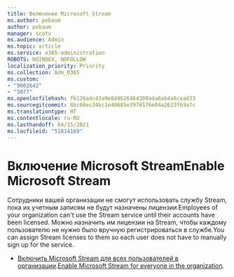 ```yaml
---
title: Включение Microsoft Stream
ms.author: pebaum
author: pebaum
manager: scotv
ms.audience: Admin
ms.topic: article
ms.service: o365-administration
ROBOTS: NOINDEX, NOFOLLOW
localization_priority: Priority
ms.collection: Adm_O365
ms.custom:
- "9002642"
- "5077"
ms.openlocfilehash: fb126adc43a9e8d4626464309ada6ab4a6cead33
ms.sourcegitcommit: 8bc60ec34bc1e40685e3976576e04a2623f63a7c
ms.translationtype: HT
ms.contentlocale: ru-RU
ms.lasthandoff: 04/15/2021
ms.locfileid: "51814169"
---
```

# <a name="enable-microsoft-stream"></a><span data-ttu-id="8a532-102">Включение Microsoft Stream</span><span class="sxs-lookup"><span data-stu-id="8a532-102">Enable Microsoft Stream</span></span>

<span data-ttu-id="8a532-103">Сотрудники вашей организации не смогут использовать службу Stream, пока их учетным записям не будут назначены лицензии.</span><span class="sxs-lookup"><span data-stu-id="8a532-103">Employees of your organization can't use the Stream service until their accounts have been licensed.</span></span> <span data-ttu-id="8a532-104">Можно назначить им лицензии на Stream, чтобы каждому пользователю не нужно было вручную регистрироваться в службе.</span><span class="sxs-lookup"><span data-stu-id="8a532-104">You can assign Stream licenses to them so each user does not have to manually sign up for the service.</span></span>

- <span data-ttu-id="8a532-105">[Включить Microsoft Stream для всех пользователей в организации](https://docs.microsoft.com/stream/assign-user-licenses).</span><span class="sxs-lookup"><span data-stu-id="8a532-105">[Enable Microsoft Stream for everyone in the organization](https://docs.microsoft.com/stream/assign-user-licenses).</span></span>
